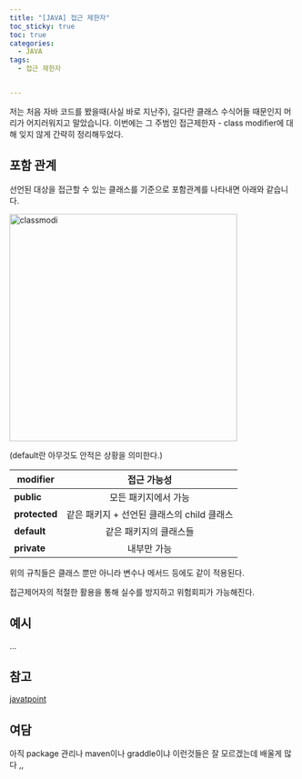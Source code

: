 ```yaml
---
title: "[JAVA] 접근 제한자"
toc_sticky: true
toc: true
categories:
  - JAVA
tags:
  - 접근 제한자


---
```


저는 처음 자바 코드를 봤을때(사실 바로 지난주), 길다란 클래스 수식어들 때문인지 머리가 어지러워지고 말았습니다. 이번에는 그 주범인 접근제한자 - class modifier에 대해 잊지 않게 간략히 정리해두었다.

## 포함 관계

선언된 대상을 접근할 수 있는 클래스를 기준으로 포함관계를 나타내면 아래와 같습니다.

<img width="400" alt="classmodi" src="https://user-images.githubusercontent.com/40457043/184095515-901d6f08-b94b-4cfe-8f4d-082f14834203.png">

(default란 아무것도 안적은 상황을 의미한다.)

|<center>modifier</center> | <center>접근 가능성</center> |
|:--------|:--------:|
|**public** | <center>모든 패키지에서 가능</center> |
|**protected** | <center>같은 패키지 + 선언된 클래스의 child 클래스</center> |
|**default** | <center>같은 패키지의 클래스들</center> |
|**private** | <center>내부만 가능</center>|

위의 규칙들은 클래스 뿐만 아니라 변수나 메서드 등에도 같이 적용된다.

접근제어자의 적절한 활용을 통해 실수를 방지하고 위험회피가 가능해진다.

## 예시

...

## 참고

[javatpoint](https://www.javatpoint.com/access-modifiers)


## 여담

아직 package 관리나 maven이나 graddle이냐 이런것들은 잘 모르겠는데 배울게 많다 ,,
